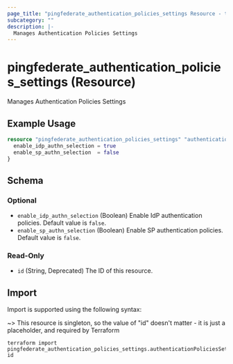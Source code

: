 ```yaml
---
page_title: "pingfederate_authentication_policies_settings Resource - terraform-provider-pingfederate"
subcategory: ""
description: |-
  Manages Authentication Policies Settings
---
```


# pingfederate_authentication_policies_settings (Resource)

Manages Authentication Policies Settings

## Example Usage

```terraform
resource "pingfederate_authentication_policies_settings" "authenticationPoliciesSettingsExample" {
  enable_idp_authn_selection = true
  enable_sp_authn_selection  = false
}
```

<!-- schema generated by tfplugindocs -->
## Schema

### Optional

- `enable_idp_authn_selection` (Boolean) Enable IdP authentication policies. Default value is `false`.
- `enable_sp_authn_selection` (Boolean) Enable SP authentication policies. Default value is `false`.

### Read-Only

- `id` (String, Deprecated) The ID of this resource.

## Import

Import is supported using the following syntax:

~> This resource is singleton, so the value of "id" doesn't matter - it is just a placeholder, and required by Terraform

```shell
terraform import pingfederate_authentication_policies_settings.authenticationPoliciesSettings id
```